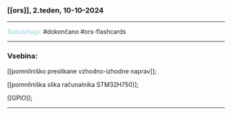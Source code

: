### [[ors]], 2.teden, 10-10-2024
---

<font color="#92cddc">Status/tags:</font> #dokončano #ors-flashcards

---

### Vsebina:

[[pomnilniško preslikane vzhodno-izhodne naprav]];

[[pomnilniška slika računalnika STM32H750]];

[[GPIO]];

---
